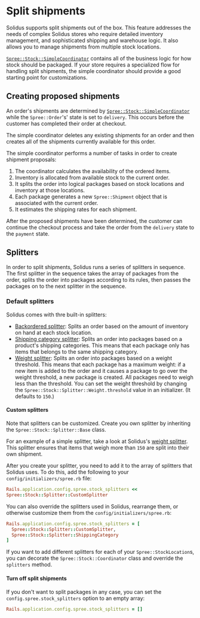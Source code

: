 # Split shipments

Solidus supports split shipments out of the box. This feature addresses the
needs of complex Solidus stores who require detailed inventory management, and
sophisticated shipping and warehouse logic. It also allows you to manage
shipments from multiple stock locations.

[`Spree::Stock::SimpleCoordinator`][simple-coordinator] contains all of the
business logic for how stock should be packaged. If your store requires a
specialized flow for handling split shipments, the simple coordinator should
provide a good starting point for customizations. 

## Creating proposed shipments

An order's shipments are determined by
[`Spree::Stock::SimpleCoordinator`][simple-coordinator] while the 
`Spree::Order`'s' state is set to `delivery`. This occurs before the customer
has completed their order at checkout.

The simple coordinator deletes any existing shipments for an order and then
creates all of the shipments currently available for this order.

The simple coordinator performs a number of tasks in order to create shipment
proposals:

1. The coordinator calculates the availability of the ordered items.
2. Inventory is allocated from available stock to the current order.
3. It splits the order into logical packages based on stock locations and
   inventory at those locations.
4. Each package generates a new `Spree::Shipment` object that is associated with
   the current order.
5. It estimates the shipping rates for each shipment.
 
After the proposed shipments have been determined, the customer can continue the
checkout process and take the order from the `delivery` state to the `payment`
state.

[simple-coordinator]: https://github.com/solidusio/solidus/blob/master/core/app/models/spree/stock/simple_coordinator.rb

## Splitters

In order to split shipments, Solidus runs a series of splitters in sequence. The
first splitter in the sequence takes the array of packages from the order,
splits the order into packages according to its rules, then passes the packages
on to the next splitter in the sequence.

### Default splitters

Solidus comes with thre built-in splitters:

- [Backordered splitter][backordered-splitter]: Splits an order based on the
  amount of inventory on hand at each stock location.
- [Shipping category splitter][shipping-category-splitter]: Splits an order into
  packages based on a product's shipping categories. This means that each
  package only has items that belongs to the same shipping category.
- [Weight splitter][weight-splitter]: Splits an order into packages based on a
  weight
  threshold. This means that each package has a maximum weight: if a new item
  is added to the order and it causes a package to go over the weight threshold,
  a new package is created. All packages need to weigh less than the threshold.
  You can set the weight threshold by changing
  the `Spree::Stock::Splitter::Weight.threshold` value in an initializer. (It
  defaults to `150`.)

[backordered-splitter]: https://github.com/solidusio/solidus/blob/master/core/app/models/spree/stock/splitter/backordered.rb
[shipping-category-splitter]: https://github.com/solidusio/solidus/blob/master/core/app/models/spree/stock/splitter/shipping_category.rb
[weight-splitter]: https://github.com/solidusio/solidus/blob/master/core/app/models/spree/stock/splitter/weight.rb

#### Custom splitters

Note that splitters can be customized. Create you own splitter by inheriting the
`Spree::Stock::Splitter::Base` class.

For an example of a simple splitter, take a look at Solidus's [weight
splitter][weight-splitter]. This splitter ensures that items that weigh
more than `150` are split into their own shipment.

After you create your splitter, you need to add it to the array of splitters
that Solidus uses. To do this, add the following to your
`config/initializers/spree.rb` file:

```ruby
Rails.application.config.spree.stock_splitters <<
Spree::Stock::Splitter::CustomSplitter
```

You can also override the splitters used in Solidus, rearrange them, or
otherwise customize them from the `config/initializers/spree.rb`:

```ruby
Rails.application.config.spree.stock_splitters = [
  Spree::Stock::Splitter::CustomSplitter,
  Spree::Stock::Splitter::ShippingCategory
]
```

If you want to add different splitters for each of your `Spree::StockLocation`s,
you can decorate the `Spree::Stock::Coordinator` class and override the
`splitters` method.

#### Turn off split shipments

If you don't want to split packages in any case, you can set the
`config.spree.stock_splitters` option to an empty array:

```ruby
Rails.application.config.spree.stock_splitters = []
```
